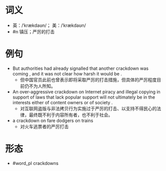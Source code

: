 # 词义
- 英：/ˈkrækdaʊn/； 美：/ˈkrækdaʊn/
- #n 镇压；严厉的打击
# 例句
- But authorities had already signalled that another crackdown was coming , and it was not clear how harsh it would be .
	- 但中国官员此前也曾表示即将采取严厉的打击措施，但具体的严厉程度目前仍不为人所知。
- An over-aggressive crackdown on Internet piracy and illegal copying in support of laws that lack popular support will not ultimately be in the interests either of content owners or of society .
	- 对互联网盗版与非法拷贝行为实施过于严厉的打击、以支持不得民心的法律，最终既不利于内容所有者，也不利于社会。
- a crackdown on fare dodgers on trains
	- 对火车逃票者的严厉打击
# 形态
- #word_pl crackdowns
